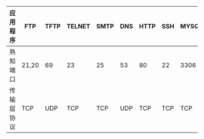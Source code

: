 | 应用程序   | FTP   | TFTP | TELNET | SMTP | DNS  | HTTP | SSH  | MYSQL |
| ---------- | ----- | ---- | ------ | ---- | ---- | ---- | ---- | ----- |
| 熟知端口   | 21,20 | 69   | 23     | 25   | 53   | 80   | 22   | 3306  |
| 传输层协议 | TCP   | UDP  | TCP    | TCP  | UDP  | TCP  | TCP  | TCP   |